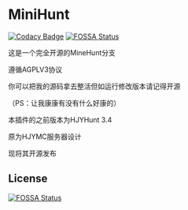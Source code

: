 # MiniHunt
[![Codacy Badge](https://api.codacy.com/project/badge/Grade/9274126e6ed84e4dbabdc70589013f2a)](https://app.codacy.com/gh/MiaoCraft/MiniHunt?utm_source=github.com&utm_medium=referral&utm_content=MiaoCraft/MiniHunt&utm_campaign=Badge_Grade_Settings)
[![FOSSA Status](https://app.fossa.com/api/projects/git%2Bgithub.com%2FMiaoCraft%2FMiniHunt.svg?type=shield)](https://app.fossa.com/projects/git%2Bgithub.com%2FMiaoCraft%2FMiniHunt?ref=badge_shield)


这是一个完全开源的MineHunt分支

遵循AGPLV3协议

你可以把我的源码拿去整活但如运行修改版本请记得开源

（PS：让我康康有没有什么好康的）

本插件的之前版本为HJYHunt 3.4

原为HJYMC服务器设计

现将其开源发布 


## License
[![FOSSA Status](https://app.fossa.com/api/projects/git%2Bgithub.com%2FMiaoCraft%2FMiniHunt.svg?type=large)](https://app.fossa.com/projects/git%2Bgithub.com%2FMiaoCraft%2FMiniHunt?ref=badge_large)